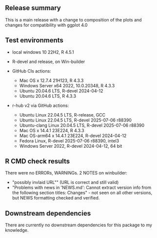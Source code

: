 ## Release summary

This is a main release with a change to composition of the plots and changes for compatibility with ggplot 4.0


## Test environments
* local windows 10 22H2, R 4.5.1

* R-devel and release, on Win-builder

* GitHub CIs actions:
  * Mac OS x 12.7.4 21H123, R 4.3.3
  * Windows Server x64 2022, 10.0.20348, R 4.3.3
  * Ubuntu 20.04.6 LTS, R-devel 2024-04-12
  * Ubuntu 20.04.6 LTS, R 4.3.3

* r-hub v2 via GitHub actions:
  * Ubuntu Linux 22.04.5 LTS, R-release, GCC
  * Ubuntu Linux 22.04.5 LTS, R-devel 2025-07-06 r88390
  * Ubuntu-clang Linux 20.04.5 LTS, R-devel 2025-07-06 r88390 
  * Mac OS x 14.4.1 23E224, R 4.3.3
  * Mac OS-arm64 x 14.4.1 23E224, R-devel 2024-04-12
  * Fedora Linux, R-devel 2025-07-06 r88390, intel3
  * Windows Server 2022, R-devel 2024-04-12, 64 bit

## R CMD check results
There were no ERRORs, WARNINGs.  2 NOTES on winbuilder:
* "possibly invlaid URL"" (URL is correct and still valid)
* "Problems with news in 'NEWS.md':  Cannot extract version info from the following section titles:
    Changes" - not seen on all other versions, but NEWS formatting checked and verified.

## Downstream dependencies
There are currently no downstream dependencies for this package to my knowledge.
